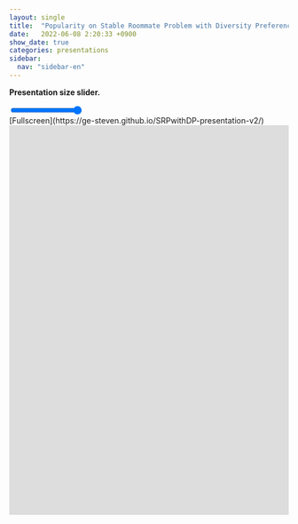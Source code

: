 ```yaml
---
layout: single
title:  "Popularity on Stable Roommate Problem with Diversity Preferences - Doctoral Forum - version 2"
date:   2022-06-08 2:20:33 +0900
show_date: true
categories: presentations
sidebar:
  nav: "sidebar-en"
---
```




<!-- [Click here](https://ge-steven.github.io/SRPwithDP-presentation/pdf/rdp.pdf) for the presentation pdf. -->

<b>Presentation size slider.</b>
<div>
  <input type="range" min="1" max="100" value="100" class="slider" id="myRange">
</div>
[Fullscreen](https://ge-steven.github.io/SRPwithDP-presentation-v2/)
<div style="overflow:hidden">
    <iframe id="presentation" src="https://ge-steven.github.io/SRPwithDP-presentation-v2/" style="height: 1080px; width:1920px; overflow: hidden;transform-origin: left top; transform: scale(0.65);" allowfullscreen="" frameborder="0">
    </iframe>
</div>

<script>
// Update the current slider value (each time you drag the slider handle)
document.addEventListener("DOMContentLoaded", function(event) { 
	var slider = document.getElementById("myRange");
	slider.oninput = function() {
	  var presentation = document.getElementById('presentation');
		presentation.style.scale = this.value/100.0;
		console.log(this.value/100.0);
	}
});
</script>
